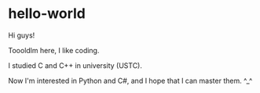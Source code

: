 # hello-world
Hi guys!

Toooldlm here, I like coding. 

I studied C and C++ in university (USTC).

Now I'm interested in Python and C#, and I hope that I can master them. ^_^
